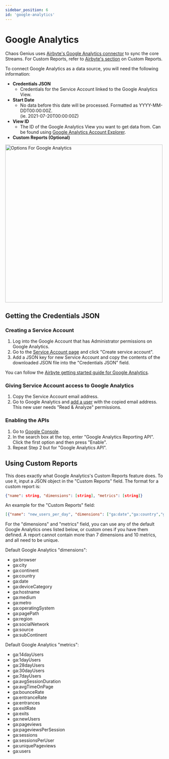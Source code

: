 ```yaml
---
sidebar_position: 6
id: 'google-analytics'
---
```


# Google Analytics

Chaos Genius uses [Airbyte's Google Analytics connector](https://docs.airbyte.io/integrations/sources/google-analytics-v4) to sync the core Streams. For Custom Reports, refer to [Airbyte's section](https://docs.airbyte.io/integrations/sources/google-analytics-v4#reading-custom-reports) on Custom Reports.

To connect Google Analytics as a data source, you will need the following information:

* **Credentials JSON**
    * Credentials for the Service Account linked to the Google Analytics View.
* **Start Date**
    * No data before this date will be processed. Formatted as YYYY-MM-DDT00:00:00Z. <br/>(ie. 2021-07-20T00:00:00Z)
* **View ID**
    * The ID of the Google Analytics View you want to get data from. Can be found using [Google Analytics Account Explorer](https://ga-dev-tools.appspot.com/account-explorer/).
* **Custom Reports (Optional)**

<img alt="Options For Google Analytics" src="/img/connecting-to-data-sources/google-analytics.png" width="500" />

## Getting the Credentials JSON

### Creating a Service Account

1. Log into the Google Account that has Administrator permissions on Google Analytics.
2. Go to the [Service Account page](https://console.developers.google.com/iam-admin/serviceaccounts) and click "Create service account".
3. Add a JSON key for new Service Account and copy the contents of the downloaded JSON file into the "Credentials JSON" field.

You can follow the [Airbyte getting started guide for Google Analytics](https://docs.airbyte.io/integrations/sources/google-analytics-v4#getting-started-airbyte-open-source).

### Giving Service Account access to Google Analytics

1. Copy the Service Account email address.
2. Go to Google Analytics and [add a user](https://support.google.com/analytics/answer/1009702) with the copied email address. This new user needs "Read & Analyze" permissions.

### Enabling the APIs

1. Go to [Google Console](https://console.cloud.google.com/).
2. In the search box at the top, enter "Google Analytics Reporting API". Click the first option and then press "Enable". 
3. Repeat Step 2 but for "Google Analytics API".

## Using Custom Reports

This does exactly what Google Analytics's Custom Reports feature does. To use it, input a JSON object in the "Custom Reports" field. The format for a custom report is:
```json
{"name": string, "dimensions": [string], "metrics": [string]}
```
An example for the "Custom Reports" field:
```json
[{"name": "new_users_per_day", "dimensions": ["ga:date","ga:country","ga:region"], "metrics": ["ga:newUsers"]}, {"name": "users_per_city", "dimensions": ["ga:city"], "metrics": ["ga:users"]}]
```

For the "dimensions" and "metrics" field, you can use any of the default Google Analytics ones listed below, or custom ones if you have them defined. A report cannot contain more than 7 dimensions and 10 metrics, and all need to be unique. <br/>

Default Google Analytics "dimensions":
* ga:browser
* ga:city
* ga:continent
* ga:country
* ga:date
* ga:deviceCategory
* ga:hostname
* ga:medium
* ga:metro
* ga:operatingSystem
* ga:pagePath
* ga:region
* ga:socialNetwork
* ga:source
* ga:subContinent


Default Google Analytics "metrics":
* ga:14dayUsers
* ga:1dayUsers
* ga:28dayUsers
* ga:30dayUsers
* ga:7dayUsers
* ga:avgSessionDuration
* ga:avgTimeOnPage
* ga:bounceRate
* ga:entranceRate
* ga:entrances
* ga:exitRate
* ga:exits
* ga:newUsers
* ga:pageviews
* ga:pageviewsPerSession
* ga:sessions
* ga:sessionsPerUser
* ga:uniquePageviews
* ga:users
